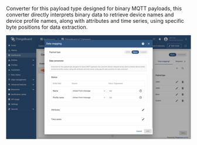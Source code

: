 Converter for this payload type designed for binary MQTT payloads, this converter directly interprets binary data to retrieve device names and device profile names, along with attributes and time series, using specific byte positions for data extraction.

![image](/images/gateway/mqtt-connector/data-conversion-basic-bytes-subsection-1-ce.png)